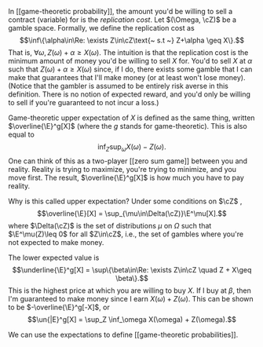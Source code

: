 
In [[game-theoretic probability]], the amount you'd be willing to sell a contract (variable) for is the _replication cost_. Let $(\Omega, \cZ)$ be a gamble space. Formally, we define the replication cost as  
$$\inf\{\alpha\in\Re: \exists Z\in\cZ\text{~ s.t ~} Z+\alpha \geq X\}.$$
That is, $\forall\omega, Z(\omega) + \alpha \geq X(\omega)$. The intuition is that the replication cost is the minimum amount of money you'd be willing to sell $X$ for. You'd to sell $X$ at $\alpha$ such that $Z(\omega) + \alpha \geq X(\omega)$  since, if I do, there exists some gamble that I can make that guarantees that I'll make money (or at least won't lose money). (Notice that the gambler is assumed to be entirely risk averse in this definition. There is no notion of expected reward, and you'd only be willing to sell if you're guaranteed to not incur a loss.) 

Game-theoretic upper expectation of $X$ is defined as the same thing, written $\overline{\E}^g[X]$ (where the $g$ stands for game-theoretic). This is also equal to 
$$\inf_Z \sup_\omega X(\omega) - Z(\omega).$$
One can think of this as a two-player [[zero sum game]] between you and reality. Reality is trying to maximize, you're trying to minimize, and you move first. The result, $\overline{\E}^g[X]$ is how much you have to pay reality. 

Why is this called upper expectation? Under some conditions on $\cZ$ , $$\overline{\E}[X] = \sup_{\mu\in\Delta(\cZ)}\E^\mu[X].$$where $\Delta(\cZ)$ is the set of distributions $\mu$ on $\Omega$ such that $\E^\mu(Z)\leq 0$ for all $Z\in\cZ$, i.e., the set of gambles where you're not expected to make money. 

The lower expected value is 
$$\underline{\E}^g[X] = \sup\{\beta\in\Re: \exists Z\in\cZ \quad Z + X\geq \beta\}.$$
This is the highest price at which you are willing to buy $X$. If I buy at $\beta$, then I'm guaranteed to make money since I earn $X(\omega) + Z(\omega)$. This can be shown to be $-\overline{\E}^g[-X]$, or 
$$\un{|E}^g[X] = \sup_Z \inf_\omega X(\omega) + Z(\omega).$$

We can use the expectations to define [[game-theoretic probabilities]].


